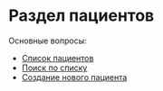 # Раздел пациентов

Основные вопросы:

* [Список пациентов](spisok-pacientov.md)
* [Поиск по списку](poisk-po-spisku.md)
* [Создание нового пациента](sozdanie-novogo-pacienta.md)
